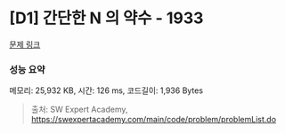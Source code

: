 # [D1] 간단한 N 의 약수 - 1933 

[문제 링크](https://swexpertacademy.com/main/code/problem/problemDetail.do?contestProbId=AV5PhcWaAKIDFAUq) 

### 성능 요약

메모리: 25,932 KB, 시간: 126 ms, 코드길이: 1,936 Bytes



> 출처: SW Expert Academy, https://swexpertacademy.com/main/code/problem/problemList.do